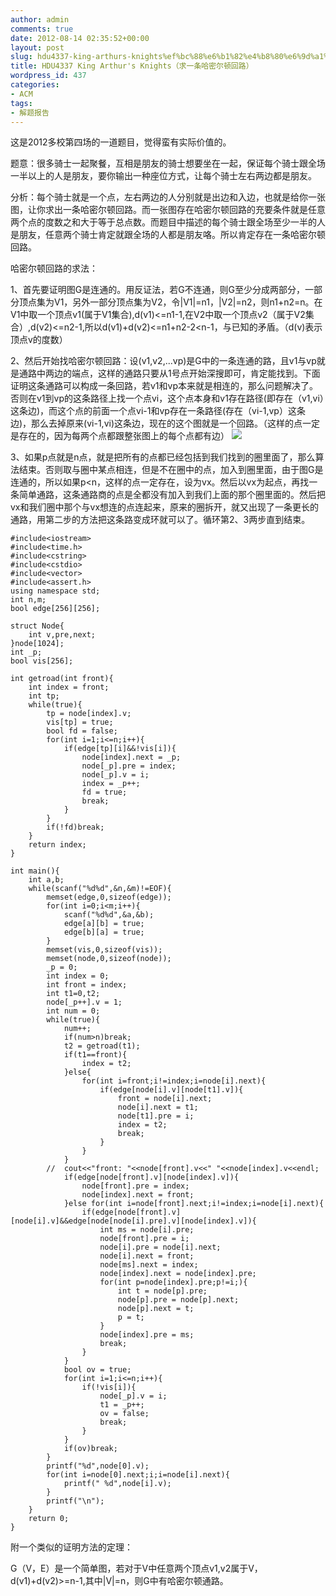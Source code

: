 ```yaml
---
author: admin
comments: true
date: 2012-08-14 02:35:52+00:00
layout: post
slug: hdu4337-king-arthurs-knights%ef%bc%88%e6%b1%82%e4%b8%80%e6%9d%a1%e5%93%88%e5%af%86%e5%b0%94%e9%a1%bf%e5%9b%9e%e8%b7%af%ef%bc%89
title: HDU4337 King Arthur's Knights（求一条哈密尔顿回路）
wordpress_id: 437
categories:
- ACM
tags:
- 解题报告
---
```


这是2012多校第四场的一道题目，觉得蛮有实际价值的。

题意：很多骑士一起聚餐，互相是朋友的骑士想要坐在一起，保证每个骑士跟全场一半以上的人是朋友，要你输出一种座位方式，让每个骑士左右两边都是朋友。

分析：每个骑士就是一个点，左右两边的人分别就是出边和入边，也就是给你一张图，让你求出一条哈密尔顿回路。而一张图存在哈密尔顿回路的充要条件就是任意两个点的度数之和大于等于总点数。而题目中描述的每个骑士跟全场至少一半的人是朋友，任意两个骑士肯定就跟全场的人都是朋友咯。所以肯定存在一条哈密尔顿回路。

哈密尔顿回路的求法：

1、首先要证明图G是连通的。用反证法，若G不连通，则G至少分成两部分，一部分顶点集为V1，另外一部分顶点集为V2，令|V1|=n1，|V2|=n2，则n1+n2=n。在V1中取一个顶点v1(属于V1集合),d(v1)<=n1-1,在V2中取一个顶点v2（属于V2集合）,d(v2)<=n2-1,所以d(v1)+d(v2)<=n1+n2-2<n-1，与已知的矛盾。（d(v)表示顶点v的度数）

2、然后开始找哈密尔顿回路：设(v1,v2,...vp)是G中的一条连通的路，且v1与vp就是通路中两边的端点，这样的通路只要从1号点开始深搜即可，肯定能找到。下面证明这条通路可以构成一条回路，若v1和vp本来就是相连的，那么问题解决了。否则在v1到vp的这条路径上找一个点vi，这个点本身和v1存在路径(即存在（v1,vi）这条边)，而这个点的前面一个点vi-1和vp存在一条路径(存在（vi-1,vp）这条边)，那么去掉原来(vi-1,vi)这条边，现在的这个图就是一个回路。（这样的点一定是存在的，因为每两个点都跟整张图上的每个点都有边）
[![](http://wonderflow.info/wp-content/uploads/2012/08/无标题.png)](http://wonderflow.info/wp-content/uploads/2012/08/无标题.png)

3、如果p点就是n点，就是把所有的点都已经包括到我们找到的圈里面了，那么算法结束。否则取与圈中某点相连，但是不在圈中的点，加入到圈里面，由于图G是连通的，所以如果p<n，这样的点一定存在，设为vx。然后以vx为起点，再找一条简单通路，这条通路商的点是全都没有加入到我们上面的那个圈里面的。然后把vx和我们圈中那个与vx想连的点连起来，原来的圈拆开，就又出现了一条更长的通路，用第二步的方法把这条路变成环就可以了。循环第2、3两步直到结束。


```
#include<iostream>
#include<time.h>
#include<cstring>
#include<cstdio>
#include<vector>
#include<assert.h>
using namespace std;
int n,m;
bool edge[256][256];

struct Node{
	int v,pre,next;
}node[1024];
int _p;
bool vis[256];

int getroad(int front){
	int index = front;
	int tp;
	while(true){
		tp = node[index].v;
		vis[tp] = true;
		bool fd = false;
		for(int i=1;i<=n;i++){
			if(edge[tp][i]&&!vis[i]){
				node[index].next = _p;
				node[_p].pre = index;
				node[_p].v = i;
				index = _p++;
				fd = true;
				break;
			}
		}
		if(!fd)break;
	}
	return index;
}

int main(){
	int a,b;
	while(scanf("%d%d",&n,&m)!=EOF){
		memset(edge,0,sizeof(edge));
		for(int i=0;i<m;i++){
			scanf("%d%d",&a,&b);
			edge[a][b] = true;
			edge[b][a] = true;
		}
		memset(vis,0,sizeof(vis));
		memset(node,0,sizeof(node));
		_p = 0;
		int index = 0;
		int front = index;
		int t1=0,t2;
		node[_p++].v = 1;
		int num = 0;
		while(true){
			num++;
			if(num>n)break;
			t2 = getroad(t1);
			if(t1==front){
				index = t2;
			}else{
				for(int i=front;i!=index;i=node[i].next){
					if(edge[node[i].v][node[t1].v]){
						front = node[i].next;
						node[i].next = t1;
						node[t1].pre = i;
						index = t2;
						break;
					}
				}
			}
		//	cout<<"front: "<<node[front].v<<" "<<node[index].v<<endl;
			if(edge[node[front].v][node[index].v]){
				node[front].pre = index;
				node[index].next = front;
			}else for(int i=node[front].next;i!=index;i=node[i].next){
				if(edge[node[front].v][node[i].v]&&edge[node[node[i].pre].v][node[index].v]){
					int ms = node[i].pre;
					node[front].pre = i;
					node[i].pre = node[i].next;
					node[i].next = front;
					node[ms].next = index;
					node[index].next = node[index].pre;
					for(int p=node[index].pre;p!=i;){
						int t = node[p].pre;
						node[p].pre = node[p].next;
						node[p].next = t;
						p = t;
					}
					node[index].pre = ms;
					break;
				}
			}
			bool ov = true;
			for(int i=1;i<=n;i++){
				if(!vis[i]){
					node[_p].v = i;
					t1 = _p++;
					ov = false;
					break;
				}
			}
			if(ov)break;
		}
		printf("%d",node[0].v);
		for(int i=node[0].next;i;i=node[i].next){
			printf(" %d",node[i].v);
		}
		printf("\n");
	}
	return 0;
}
```

附一个类似的证明方法的定理：

G（V，E）是一个简单图，若对于V中任意两个顶点v1,v2属于V，d(v1)+d(v2)>=n-1,其中|V|=n，则G中有哈密尔顿通路。
